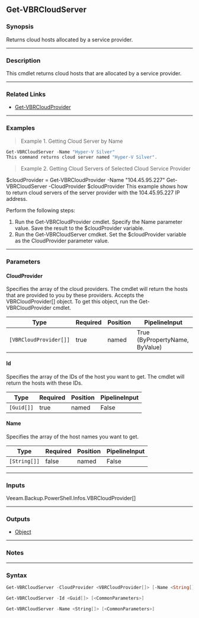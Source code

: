 Get-VBRCloudServer
------------------

### Synopsis
Returns cloud hosts allocated by a service provider.

---

### Description

This cmdlet returns cloud hosts that are allocated by a service provider.

---

### Related Links
* [Get-VBRCloudProvider](Get-VBRCloudProvider)

---

### Examples
> Example 1. Getting Cloud Server by Name

```PowerShell
Get-VBRCloudServer -Name "Hyper-V Silver"
This command returns cloud server named "Hyper-V Silver".
```
> Example 2.  Getting Cloud Servers of Selected Cloud Service Provider

$cloudProvider = Get-VBRCloudProvider -Name "104.45.95.227"
Get-VBRCloudServer -CloudProvider $cloudProvider
This example shows how to return cloud servers of the server provider with the 104.45.95.227 IP address.

Perform the following steps:
1. Run the Get-VBRCloudProvider cmdlet. Specify the Name parameter value. Save the result to the $cloudProvider variable.
2. Run the Get-VBRCloudServer cmdket. Set the $cloudProvider variable as the CloudProvider parameter value.

---

### Parameters
#### **CloudProvider**
Specifies the array of the  cloud providers. The cmdlet will return the hosts that are provided to you by these providers. Accepts the VBRCloudProvider[] object.  To get this object, run the Get-VBRCloudProvider cmdlet.

|Type                  |Required|Position|PipelineInput                 |
|----------------------|--------|--------|------------------------------|
|`[VBRCloudProvider[]]`|true    |named   |True (ByPropertyName, ByValue)|

#### **Id**
Specifies the array of the IDs of the host you want to get. The cmdlet will return the hosts with these IDs.

|Type      |Required|Position|PipelineInput|
|----------|--------|--------|-------------|
|`[Guid[]]`|true    |named   |False        |

#### **Name**
Specifies the array of the host names you want to get.

|Type        |Required|Position|PipelineInput|
|------------|--------|--------|-------------|
|`[String[]]`|false   |named   |False        |

---

### Inputs
Veeam.Backup.PowerShell.Infos.VBRCloudProvider[]

---

### Outputs
* [Object](https://learn.microsoft.com/en-us/dotnet/api/System.Object)

---

### Notes

---

### Syntax
```PowerShell
Get-VBRCloudServer -CloudProvider <VBRCloudProvider[]> [-Name <String[]>] [<CommonParameters>]
```
```PowerShell
Get-VBRCloudServer -Id <Guid[]> [<CommonParameters>]
```
```PowerShell
Get-VBRCloudServer -Name <String[]> [<CommonParameters>]
```
